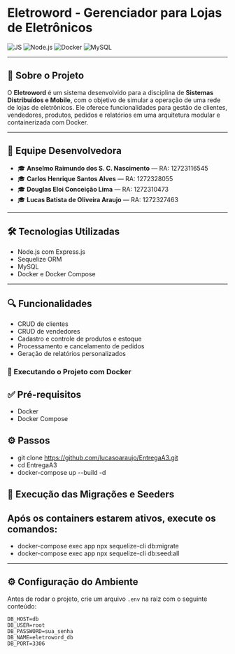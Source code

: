 # Eletroword - Gerenciador para Lojas de Eletrônicos

![JS](https://img.shields.io/badge/-JavaScript-F7DF1E?logo=javascript&logoColor=black&style=for-the-badge)
![Node.js](https://img.shields.io/badge/-Node.js-339933?logo=node.js&logoColor=white&style=for-the-badge)
![Docker](https://img.shields.io/badge/-Docker-2496ED?logo=docker&logoColor=white&style=for-the-badge)
![MySQL](https://img.shields.io/badge/-MySQL-4479A1?logo=mysql&logoColor=white&style=for-the-badge)

---

## 📘 Sobre o Projeto

O **Eletroword** é um sistema desenvolvido para a disciplina de **Sistemas Distribuídos e Mobile**, com o objetivo de simular a operação de uma rede de lojas de eletrônicos. Ele oferece funcionalidades para gestão de clientes, vendedores, produtos, pedidos e relatórios em uma arquitetura modular e containerizada com Docker.

---

## 👥 Equipe Desenvolvedora

- 🎓 **Anselmo Raimundo dos S. C. Nascimento** — RA: 12723116545  
- 🎓 **Carlos Henrique Santos Alves** — RA: 1272328055  
- 🎓 **Douglas Eloi Conceição Lima** — RA: 1272310473  
- 🎓 **Lucas Batista de Oliveira Araujo** — RA: 1272327463  

---

## 🛠️ Tecnologias Utilizadas

- Node.js com Express.js  
- Sequelize ORM  
- MySQL  
- Docker e Docker Compose  

---

## 🔍 Funcionalidades

- CRUD de clientes  
- CRUD de vendedores  
- Cadastro e controle de produtos e estoque  
- Processamento e cancelamento de pedidos  
- Geração de relatórios personalizados

### 🚀 Executando o Projeto com Docker

## ✅ Pré-requisitos 
- Docker
- Docker Compose

## ⚙️ Passos

- git clone https://github.com/lucasoaraujo/EntregaA3.git
- cd EntregaA3
- docker-compose up --build -d

## 🔧 Execução das Migrações e Seeders

## Após os containers estarem ativos, execute os comandos:

- docker-compose exec app npx sequelize-cli db:migrate
- docker-compose exec app npx sequelize-cli db:seed:all

---

## ⚙️ Configuração do Ambiente

Antes de rodar o projeto, crie um arquivo `.env` na raiz com o seguinte conteúdo:

```env
DB_HOST=db
DB_USER=root
DB_PASSWORD=sua_senha
DB_NAME=eletroword_db
DB_PORT=3306
